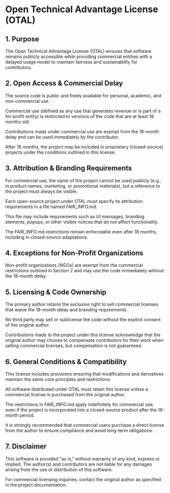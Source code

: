 # Open Technical Advantage License (OTAL) 

## 1. Purpose

The Open Technical Advantage License (OTAL) ensures that software remains publicly accessible while providing commercial entities with a delayed usage model to maintain fairness and sustainability for contributors.

## 2. Open Access & Commercial Delay

The source code is public and freely available for personal, academic, and non-commercial use.

Commercial use (defined as any use that generates revenue or is part of a for-profit entity) is restricted to versions of the code that are at least 18 months old.

Contributions made under commercial use are exempt from the 18-month delay and can be used immediately by the contributor.

After 18 months, the project may be included in proprietary (closed-source) projects under the conditions outlined in this license.

## 3. Attribution & Branding Requirements

For commercial use, the name of the project cannot be used publicly (e.g., in product names, marketing, or promotional materials), but a reference to the project must always be visible.

Each open-source project under OTAL must specify its attribution requirements in a file named FAIR_INFO.md.

This file may include requirements such as UI messages, branding elements, popups, or other visible notices that do not affect functionality.

The FAIR_INFO.md restrictions remain enforceable even after 18 months, including in closed-source adaptations.

## 4. Exceptions for Non-Profit Organizations

Non-profit organizations (NGOs) are exempt from the commercial restrictions outlined in Section 2 and may use the code immediately without the 18-month delay.

## 5. Licensing & Code Ownership

The primary author retains the exclusive right to sell commercial licenses that waive the 18-month delay and branding requirements.

No third party may sell or sublicense the code without the explicit consent of the original author.

Contributions made to the project under this license acknowledge that the original author may choose to compensate contributors for their work when selling commercial licenses, but compensation is not guaranteed.

## 6. General Conditions & Compatibility

This license includes provisions ensuring that modifications and derivatives maintain the same core principles and restrictions.

All software distributed under OTAL must retain this license unless a commercial license is purchased from the original author.

The restrictions in FAIR_INFO.md apply indefinitely for commercial use, even if the project is incorporated into a closed-source product after the 18-month period.

It is strongly recommended that commercial users purchase a direct license from the author to ensure compliance and avoid long-term obligations.

## 7. Disclaimer

This software is provided "as is," without warranty of any kind, express or implied. The author(s) and contributors are not liable for any damages arising from the use or distribution of this software.

For commercial licensing inquiries, contact the original author as specified in the project documentation.


